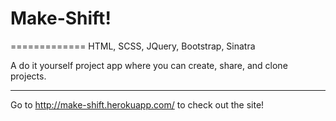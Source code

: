 Make-Shift!
=============
=============
HTML, SCSS, JQuery, Bootstrap, Sinatra

A do it yourself project app where you can create, share, and clone
projects.

_____________

Go to http://make-shift.herokuapp.com/ to check out the site!
